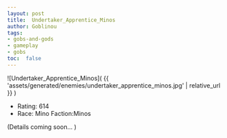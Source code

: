 ```yaml
---
layout: post
title:  Undertaker_Apprentice_Minos
author: Goblinou
tags:
- gobs-and-gods
- gameplay
- gobs
toc:  false
---
```


![Undertaker_Apprentice_Minos]( {{ 'assets/generated/enemies/undertaker_apprentice_minos.jpg' | relative_url }} )
- Rating: 614
- Race: Mino  Faction:Minos

(Details coming soon... )